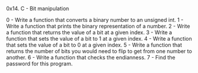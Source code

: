 0x14. C - Bit manipulation

0 - Write a function that converts a binary number to an unsigned int.
1 - Write a function that prints the binary representation of a number.
2 - Write a function that returns the value of a bit at a given index.
3 - Write a function that sets the value of a bit to 1 at a given index.
4 - Write a function that sets the value of a bit to 0 at a given index.
5 - Write a function that returns the number of bits you would need to flip to get from one number to another.
6 - Write a function that checks the endianness.
7 - Find the password for this program.
